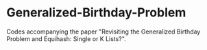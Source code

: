 # Generalized-Birthday-Problem
Codes accompanying the paper "Revisiting the Generalized Birthday Problem and Equihash: Single or K Lists?".
